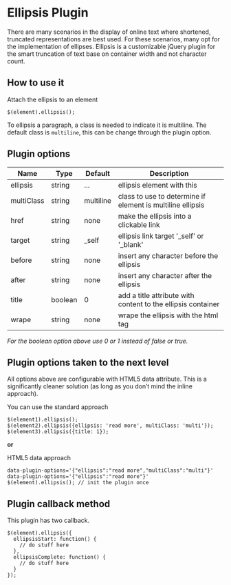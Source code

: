 Ellipsis Plugin
=====================
There are many scenarios in the display of online text where shortened, truncated representations are best used. For these scenarios, many opt for the implementation of ellipses. Ellipsis is a customizable jQuery plugin for the smart truncation of text base on container width and not character count.

## How to use it
Attach the ellipsis to an element
```
$(element).ellipsis();
```

To ellipsis a paragraph, a class is needed to indicate it is multiline. The default class is `multiline`, this can be change through the plugin option.

## Plugin options
<table>
  <thead>
    <tr>
      <th>Name</th>
      <th>Type</th>
      <th>Default</th>
      <th>Description</th>
    </tr>
  </thead>
  <tbody>
    <tr>
      <td>ellipsis</td>
      <td>string</td>
      <td>...</td>
      <td>ellipsis element with this</td>
    </tr>
    <tr>
      <td>multiClass</td>
      <td>string</td>
      <td>multiline</td>
      <td>class to use to determine if element is multiline ellipsis</td>
    </tr>
    <tr>
      <td>href</td>
      <td>string</td>
      <td>none</td>
      <td>make the ellipsis into a clickable link</td>
    </tr>
    <tr>
      <td>target</td>
      <td>string</td>
      <td>_self</td>
      <td>ellipsis link target '_self' or '_blank'</td>
    </tr>
    <tr>
      <td>before</td>
      <td>string</td>
      <td>none</td>
      <td>insert any character before the ellipsis</td>
    </tr>
    <tr>
      <td>after</td>
      <td>string</td>
      <td>none</td>
      <td>insert any character after the ellipsis</td>
    </tr>
    <tr>
      <td>title</td>
      <td>boolean</td>
      <td>0</td>
      <td>add a title attribute with content to the ellipsis container</td>
    </tr>
    <tr>
      <td>wrape</td>
      <td>string</td>
      <td>none</td>
      <td>wrape the ellipsis with the html tag</td>
    </tr>
  </tbody>
</table>
<i>For the boolean option above use 0 or 1 instead of false or true.</i>

## Plugin options taken to the next level
All options above are configurable with HTML5 data attribute. This is a significantly cleaner solution (as long as you don’t mind the inline approach).

You can use the standard approach
```
$(element1).ellipsis();
$(element2).ellipsis({ellipsis: 'read more', multiClass: 'multi'});
$(element3).ellipsis({title: 1});
```
<strong>or</strong>

HTML5 data approach
```
data-plugin-options='{"ellipsis":"read more","multiClass":"multi"}'
data-plugin-options='{"ellipsis":"read more"}'
$(element).ellipsis(); // init the plugin once
```

## Plugin callback method
This plugin has two callback.
```
$(element).ellipsis({
  ellipsisStart: function() {
    // do stuff here
  },
  ellipsisComplete: function() {
    // do stuff here
  }
});
```